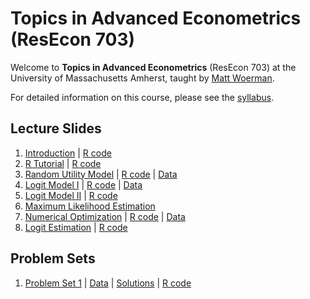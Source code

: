 # Topics in Advanced Econometrics (ResEcon 703)

Welcome to **Topics in Advanced Econometrics** (ResEcon 703) at the University of Massachusetts Amherst, taught by [Matt Woerman](https://sites.google.com/site/mattwoerman/).

For detailed information on this course, please see the [syllabus](https://raw.githack.com/woerman/ResEcon703/master/syllabus/syllabus.pdf).

## Lecture Slides

1. [Introduction](https://raw.githack.com/woerman/ResEcon703/master/slides/lecture_01/lecture_01.pdf) | [R code](https://github.com/woerman/ResEcon703/blob/master/slides/lecture_01/lecture_01.R)
2. [R Tutorial](https://raw.githack.com/woerman/ResEcon703/master/slides/lecture_02/lecture_02.pdf) | [R code](https://github.com/woerman/ResEcon703/blob/master/slides/lecture_02/lecture_02.R)
3. [Random Utility Model](https://raw.githack.com/woerman/ResEcon703/master/slides/lecture_03/lecture_03.pdf) | [R code](https://github.com/woerman/ResEcon703/blob/master/slides/lecture_03/lecture_03.R) | [Data](https://raw.githack.com/woerman/ResEcon703/master/slides/lecture_03/ac_renters.csv)
4. [Logit Model I](https://raw.githack.com/woerman/ResEcon703/master/slides/lecture_04/lecture_04.pdf) | [R code](https://github.com/woerman/ResEcon703/blob/master/slides/lecture_04/lecture_04.R) | [Data](https://raw.githack.com/woerman/ResEcon703/master/slides/lecture_04/ac_renters.csv)
5. [Logit Model II](https://raw.githack.com/woerman/ResEcon703/master/slides/lecture_05/lecture_05.pdf) | [R code](https://github.com/woerman/ResEcon703/blob/master/slides/lecture_05/lecture_05.R)
6. [Maximum Likelihood Estimation](https://raw.githack.com/woerman/ResEcon703/master/slides/lecture_06/lecture_06.pdf)
7. [Numerical Optimization](https://raw.githack.com/woerman/ResEcon703/master/slides/lecture_07/lecture_07.pdf) | [R code](https://github.com/woerman/ResEcon703/blob/master/slides/lecture_07/lecture_07.R) | [Data](https://raw.githack.com/woerman/ResEcon703/master/slides/lecture_07/travel_multinomial.csv)
8. [Logit Estimation](https://raw.githack.com/woerman/ResEcon703/master/slides/lecture_08/lecture_08.pdf) | [R code](https://github.com/woerman/ResEcon703/blob/master/slides/lecture_08/lecture_08.R)

## Problem Sets

1. [Problem Set 1](https://raw.githack.com/woerman/ResEcon703/master/problem_sets/problem_set_1/problem_set_1.pdf) | [Data](https://raw.githack.com/woerman/ResEcon703/master/problem_sets/problem_set_1/travel_datasets.zip) | [Solutions](https://raw.githack.com/woerman/ResEcon703/master/problem_sets/problem_set_1/problem_set_1_solutions.pdf) | [R code](https://github.com/woerman/ResEcon703/blob/master/problem_sets/problem_set_1/problem_set_1_solutions.R)
